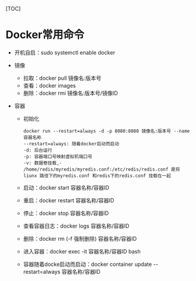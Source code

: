 [TOC]



# Docker常用命令

- 开机自启：sudo systemctl enable docker

- 镜像

  - 拉取：docker pull 镜像名:版本号
  - 查看：docker images
  - 删除：docker rmi 镜像名:版本号/镜像ID

- 容器

  - 初始化

    ```shell
    docker run --restart=always -d -p 8080:8080 镜像名:版本号 --name 容器名称
    --restart=always: 随着docker启动而启动
    -d: 后台运行
    -p: 容器端口号映射虚拟机端口号
    -v: 数据卷挂载,- /home/redis/myredis/myredis.conf:/etc/redis/redis.conf 是将 liunx 路径下的myredis.conf 和redis下的redis.conf 挂载在一起
    ```

  - 启动：docker start 容器名称/容器ID

  - 重启：docker restart 容器名称/容器ID

  - 停止：docker stop 容器名称/容器ID

  - 查看容器日志：docker logs 容器名称/容器ID

  - 删除：docker rm (-f 强制删除) 容器名称/容器ID

  - 进入容器：docker exec -it 容器名称/容器ID bash

  - 容器随着docke启动而启动：docker container update --restart=always 容器名称/容器ID